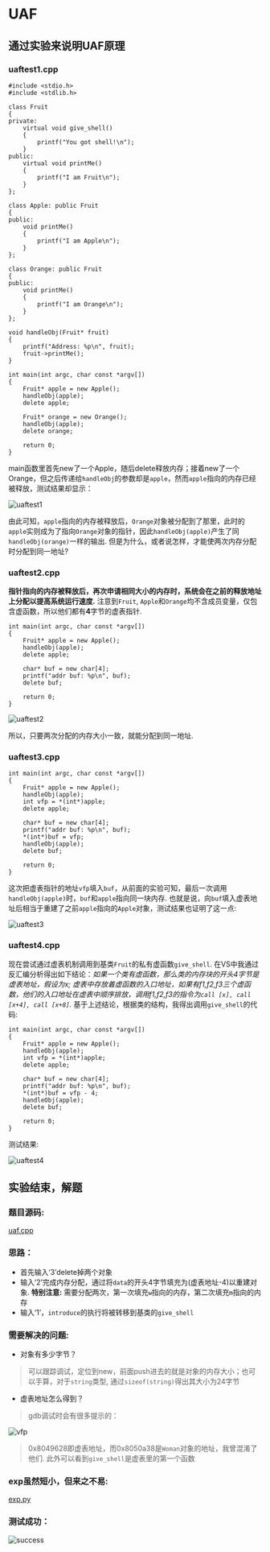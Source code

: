 # UAF

## 通过实验来说明UAF原理

### uaftest1.cpp

```
#include <stdio.h>
#include <stdlib.h>

class Fruit
{
private:
	virtual void give_shell()
	{
		printf("You got shell!\n");
	}
public:
	virtual void printMe()
	{
		printf("I am Fruit\n");
	}
};

class Apple: public Fruit
{
public:
	void printMe()
	{
		printf("I am Apple\n");
	}
};

class Orange: public Fruit
{
public:
	void printMe()
	{
		printf("I am Orange\n");
	}
};

void handleObj(Fruit* fruit)
{
	printf("Address: %p\n", fruit);
	fruit->printMe();
}

int main(int argc, char const *argv[])
{
	Fruit* apple = new Apple();
	handleObj(apple);
	delete apple;

	Fruit* orange = new Orange();
	handleObj(apple);
	delete orange;

	return 0;
}
```

main函数里首先new了一个Apple，随后delete释放内存；接着new了一个Orange，但之后传递给`handleObj`的参数却是`apple`，然而`apple`指向的内存已经被释放，测试结果却显示：

![uaftest1](screenshot/uaftest1.png)

由此可知，`apple`指向的内存被释放后，`Orange`对象被分配到了那里，此时的`apple`实则成为了指向`Orange`对象的指针，因此`handleObj(apple)`产生了同`handleObj(orange)`一样的输出. 但是为什么，或者说怎样，才能使两次内存分配时分配到同一地址?

### uaftest2.cpp
**指针指向的内存被释放后，再次申请相同大小的内存时，系统会在之前的释放地址上分配以提高系统运行速度.** 注意到`Fruit`, `Apple`和`Orange`均不含成员变量，仅包含虚函数，所以他们都有**4**字节的虚表指针.

```
int main(int argc, char const *argv[])
{
	Fruit* apple = new Apple();
	handleObj(apple);
	delete apple;

	char* buf = new char[4];
	printf("addr buf: %p\n", buf);
	delete buf;

	return 0;
}
```

![uaftest2](screenshot/uaftest2.png)

所以，只要两次分配的内存大小一致，就能分配到同一地址.

### uaftest3.cpp

```
int main(int argc, char const *argv[])
{
	Fruit* apple = new Apple();
	handleObj(apple);
	int vfp = *(int*)apple;
	delete apple;

	char* buf = new char[4];
	printf("addr buf: %p\n", buf);
	*(int*)buf = vfp;
	handleObj(apple);
	delete buf;

	return 0;
}
```

这次把虚表指针的地址`vfp`填入`buf`，从前面的实验可知，最后一次调用`handleObj(apple)`时，`buf`和`apple`指向同一块内存. 也就是说，向`buf`填入虚表地址后相当于重建了之前`apple`指向的`Apple`对象，测试结果也证明了这一点:

![uaftest3](screenshot/uaftest3.png)

### uaftest4.cpp
现在尝试通过虚表机制调用到基类`Fruit`的私有虚函数`give_shell`. 在VS中我通过反汇编分析得出如下结论：*如果一个类有虚函数，那么类的内存块的开头4字节是虚表地址，假设为x; 虚表中存放着虚函数的入口地址，如果有f1,f2,f3三个虚函数，他们的入口地址在虚表中顺序排放，调用f1,f2,f3的指令为`call [x], call [x+4], call [x+8]`.* 基于上述结论，根据类的结构，我得出调用`give_shell`的代码:

```
int main(int argc, char const *argv[])
{
	Fruit* apple = new Apple();
	handleObj(apple);
	int vfp = *(int*)apple;
	delete apple;

	char* buf = new char[4];
	printf("addr buf: %p\n", buf);
	*(int*)buf = vfp - 4;
	handleObj(apple);
	delete buf;

	return 0;
}
```

测试结果:

![uaftest4](screenshot/uaftest4.png)

## 实验结束，解题
### 题目源码:
[uaf.cpp](uaf.cpp)

### 思路：
- 首先输入‘3’delete掉两个对象
- 输入‘2’完成内存分配，通过将`data`的开头4字节填充为(虚表地址-4)以重建对象. **特别注意:** 需要分配两次，第一次填充`w`指向的内存，第二次填充`m`指向的内存
- 输入‘1’，`introduce`的执行将被转移到基类的`give_shell`

### 需要解决的问题:
- 对象有多少字节？
> 可以跟踪调试，定位到new，前面push进去的就是对象的内存大小；也可以手算，对于`string`类型, 通过`sizeof(string)`得出其大小为24字节
- 虚表地址怎么得到？
> gdb调试时会有很多提示的：

![vfp](screenshot/vfp.png)

> 0x8049628即虚表地址，而0x8050a38是`Woman`对象的地址，我曾混淆了他们. 此外可以看到`give_shell`是虚表里的第一个函数

### exp虽然短小，但来之不易:
[exp.py](exp.py)

### 测试成功：
![success](screenshot/success.png)